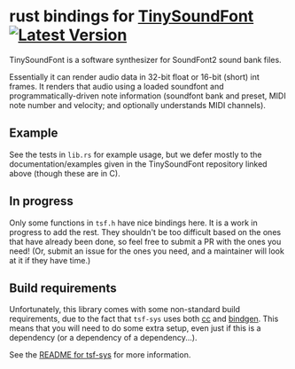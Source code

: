 # rust bindings for [TinySoundFont](https://github.com/schellingb/TinySoundFont/) &emsp; [![Latest Version]][crates.io] 

[Latest Version]: https://img.shields.io/crates/v/tsf.svg
[crates.io]: https://crates.io/crates/tsf

TinySoundFont is a software synthesizer for SoundFont2 sound bank files.

Essentially it can render audio data in 32-bit float or 16-bit (short) int frames. It renders that audio using
a loaded soundfont and programmatically-driven note information (soundfont bank and preset, MIDI note number and 
velocity; and optionally understands MIDI channels). 

## Example

See the tests in `lib.rs` for example usage, but we defer mostly to the documentation/examples given in the 
TinySoundFont repository linked above (though these are in C).

## In progress

Only some functions in `tsf.h` have nice bindings here. It is a work in progress to add the rest. They shouldn't be too
difficult based on the ones that have already been done, so feel free to submit a PR with the ones you need! (Or, submit
an issue for the ones you need, and a maintainer will look at it if they have time.)

## Build requirements

Unfortunately, this library comes with some non-standard build requirements, due to the fact that `tsf-sys` uses both
[cc](https://crates.io/crates/cc) and [bindgen](https://crates.io/crates/bindgen). This means that you will need to do
some extra setup, even just if this is a dependency (or a dependency of a dependency...).


See the [README for tsf-sys](https://crates.io/crates/tsf-sys) for more information.